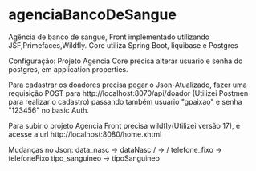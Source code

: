 # agenciaBancoDeSangue
Agência de banco de sangue, Front implementado utilizando JSF,Primefaces,Wildfly. Core utiliza Spring Boot, liquibase e Postgres

Configuração:
Projeto Agencia Core precisa alterar usuario e senha do postgres, em application.properties.


Para cadastrar os doadores precisa pegar o Json-Atualizado, fazer uma requisição POST para http://localhost:8070/api/doador (Utilizei Postmen para realizar o cadastro) passando também usuario "gpaixao" e senha "123456" no basic Auth.

Para subir o projeto Agencia Front precisa wildfly(Utilizei versão 17), e acesse a url http://localhost:8080/home.xhtml

Mudanças no Json:
data_nasc -> dataNasc
\/ -> / 
telefone_fixo -> telefoneFixo
tipo_sanguineo -> tipoSanguineo



